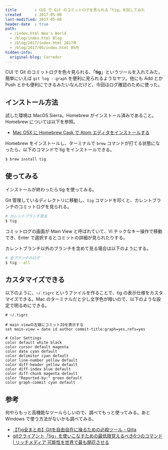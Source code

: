 ```yaml
---
title        : CUI で Git のコミットログを見られる「tig」を試してみた
created      : 2017-05-08
last-modified: 2017-05-08
header-date  : true
path:
  - /index.html Neo's World
  - /blog/index.html Blog
  - /blog/2017/index.html 2017年
  - /blog/2017/05/index.html 05月
hidden-info:
  original-blog: Corredor
---
```


CUI で Git のコミットログを色々見られる、「__tig__」というツールを入れてみた。簡単にいえば `git log --graph` を便利に見られるようなヤツ。他にも Add とか Push とかも便利にできるみたいなんだけど、今回はログ確認のために使った。

## インストール方法

試した環境は MacOS Sierra。Homebrew がインストール済みであること。Homebrew については以下を参照。

- [Mac OSX に Homebrew Cask で Atom エディタをインストールする](/blog/2016/05/21-01.html)

Homebrew をインストールし、ターミナルで `brew` コマンドが打てる状態になったら、以下のコマンドで tig をインストールできる。

```bash
$ brew install tig
```

## 使ってみる

インストールが終わったら tig を使ってみる。

Git 管理しているディレクトリに移動し、`tig` コマンドを叩くと、カレントブランチのコミットログを見られる。

```bash
# カレントブランチ見る
$ tig
```

コミットログの画面が Main View と呼ばれていて、Vi チックなキー操作で移動でき、Enter で選択するとコミットの詳細が見られたりする。

カレントブランチ以外のブランチを含めて見る場合は以下のようにする。

```bash
# 全ブランチのログ
$ tig --all
```

## カスタマイズできる

以下のように、`~/.tigrc` というファイルを作ることで、tig の表示仕様をカスタマイズできる。Mac のターミナルだと少し文字色が暗いので、以下のような設定で明るめにできる。

```
# ~/.tigrc

# main viewの左端にコミットIDを表示する
set main-view = date id author commit-title:graph=yes,refs=yes

# Color Settings
color default white black
color cursor default magenta
color date cyan default
color delimiter cyan default
color line-number yellow default
color diff-header yellow default
color diff-index blue default
color diff-chunk magenta default
color "Reported-by:" green default
color graph-commit cyan default
```

## 参考

何やらもっと高機能なツールらしいので、調べてもっと使ってみる。あと Windows で使う方法がないかも調べてみる。

- [【Tig全まとめ】Gitを自由自在に操るための必殺ツール - Qiita](http://qiita.com/kenju/items/13313429df707fecfadf)
- [gitクライアント「tig」を使いこなすための最低限覚えるべき6つのコマンド | リッチメディア 可能性を世界で最も開花させる](http://www.rich.co.jp/blog/tech/1245)
